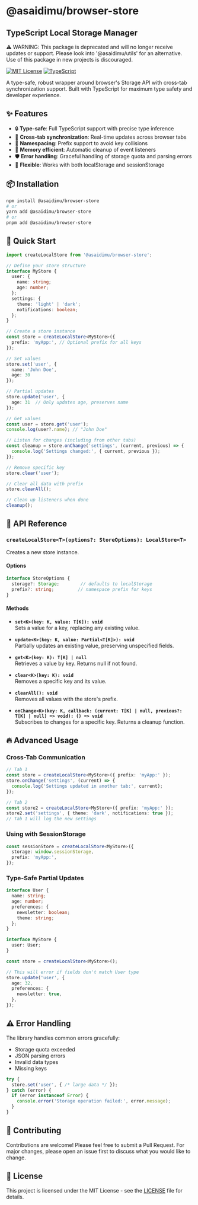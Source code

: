 # @asaidimu/browser-store
## TypeScript Local Storage Manager

⚠️ WARNING: This package is deprecated and will no longer receive updates or support. Please look into '@asaidimu/utils' for an alternative. Use of this package in new projects is discouraged.

[![MIT License](https://img.shields.io/badge/License-MIT-blue.svg)](LICENSE)
[![TypeScript](https://img.shields.io/badge/TypeScript-5.0+-blue?logo=typescript)](https://www.typescriptlang.org/)

A type-safe, robust wrapper around browser's Storage API with cross-tab synchronization support. Built with TypeScript for maximum type safety and developer experience.

## ✨ Features

- 🔒 **Type-safe**: Full TypeScript support with precise type inference
- 🔄 **Cross-tab synchronization**: Real-time updates across browser tabs
- 🎯 **Namespacing**: Prefix support to avoid key collisions
- 🧹 **Memory efficient**: Automatic cleanup of event listeners
- 🛡️ **Error handling**: Graceful handling of storage quota and parsing errors
- 💪 **Flexible**: Works with both localStorage and sessionStorage

## 📦 Installation

```bash
npm install @asaidimu/browser-store
# or
yarn add @asaidimu/browser-store
# or
pnpm add @asaidimu/browser-store
```

## 🚀 Quick Start

```typescript
import createLocalStore from '@asaidimu/browser-store';

// Define your store structure
interface MyStore {
  user: {
    name: string;
    age: number;
  };
  settings: {
    theme: 'light' | 'dark';
    notifications: boolean;
  };
}

// Create a store instance
const store = createLocalStore<MyStore>({
  prefix: 'myApp:', // Optional prefix for all keys
});

// Set values
store.set('user', { 
  name: 'John Doe', 
  age: 30 
});

// Partial updates
store.update('user', { 
  age: 31  // Only updates age, preserves name
});

// Get values
const user = store.get('user');
console.log(user?.name); // "John Doe"

// Listen for changes (including from other tabs)
const cleanup = store.onChange('settings', (current, previous) => {
  console.log('Settings changed:', { current, previous });
});

// Remove specific key
store.clear('user');

// Clear all data with prefix
store.clearAll();

// Clean up listeners when done
cleanup();
```

## 📖 API Reference

### `createLocalStore<T>(options?: StoreOptions): LocalStore<T>`

Creates a new store instance.

#### Options

```typescript
interface StoreOptions {
  storage?: Storage;        // defaults to localStorage
  prefix?: string;         // namespace prefix for keys
}
```

#### Methods

- **`set<K>(key: K, value: T[K]): void`**  
  Sets a value for a key, replacing any existing value.

- **`update<K>(key: K, value: Partial<T[K]>): void`**  
  Partially updates an existing value, preserving unspecified fields.

- **`get<K>(key: K): T[K] | null`**  
  Retrieves a value by key. Returns null if not found.

- **`clear<K>(key: K): void`**  
  Removes a specific key and its value.

- **`clearAll(): void`**  
  Removes all values with the store's prefix.

- **`onChange<K>(key: K, callback: (current: T[K] | null, previous?: T[K] | null) => void): () => void`**  
  Subscribes to changes for a specific key. Returns a cleanup function.

## 🔥 Advanced Usage

### Cross-Tab Communication

```typescript
// Tab 1
const store = createLocalStore<MyStore>({ prefix: 'myApp:' });
store.onChange('settings', (current) => {
  console.log('Settings updated in another tab:', current);
});

// Tab 2
const store2 = createLocalStore<MyStore>({ prefix: 'myApp:' });
store2.set('settings', { theme: 'dark', notifications: true });
// Tab 1 will log the new settings
```

### Using with SessionStorage

```typescript
const sessionStore = createLocalStore<MyStore>({
  storage: window.sessionStorage,
  prefix: 'myApp:',
});
```

### Type-Safe Partial Updates

```typescript
interface User {
  name: string;
  age: number;
  preferences: {
    newsletter: boolean;
    theme: string;
  };
}

interface MyStore {
  user: User;
}

const store = createLocalStore<MyStore>();

// This will error if fields don't match User type
store.update('user', {
  age: 32,
  preferences: {
    newsletter: true,
  },
});
```

## ⚠️ Error Handling

The library handles common errors gracefully:

- Storage quota exceeded
- JSON parsing errors
- Invalid data types
- Missing keys

```typescript
try {
  store.set('user', { /* large data */ });
} catch (error) {
  if (error instanceof Error) {
    console.error('Storage operation failed:', error.message);
  }
}
```

## 🤝 Contributing

Contributions are welcome! Please feel free to submit a Pull Request. For major changes, please open an issue first to discuss what you would like to change.

## 📝 License

This project is licensed under the MIT License - see the [LICENSE](LICENSE) file for details.
